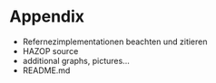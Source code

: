 # Appendix

* Refernezimplementationen beachten und zitieren
* HAZOP source
* additional graphs, pictures...
* README.md

